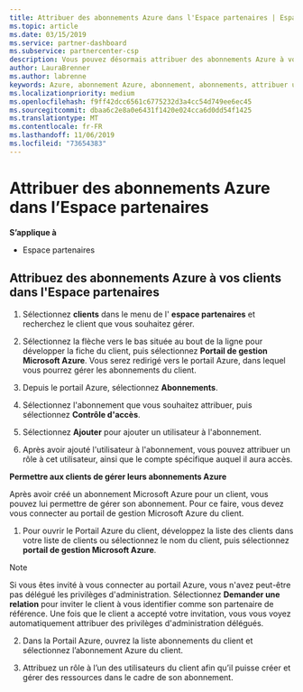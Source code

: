```yaml
---
title: Attribuer des abonnements Azure dans l'Espace partenaires | Espace partenaires
ms.topic: article
ms.date: 03/15/2019
ms.service: partner-dashboard
ms.subservice: partnercenter-csp
description: Vous pouvez désormais attribuer des abonnements Azure à vos clients dans l'Espace partenaires. Vous pouvez leur permettre de gérer leurs propres abonnements.
author: LauraBrenner
ms.author: labrenne
keywords: Azure, abonnement Azure, abonnement, abonnements, attribuer un abonnement, gérer un abonnement Azure
ms.localizationpriority: medium
ms.openlocfilehash: f9ff42dcc6561c6775232d3a4cc54d749ee6ec45
ms.sourcegitcommit: dbaa6c2e8a0e6431f1420e024cca6d0dd54f1425
ms.translationtype: MT
ms.contentlocale: fr-FR
ms.lasthandoff: 11/06/2019
ms.locfileid: "73654383"
---
```

# <a name="assign-azure-subscriptions-in-partner-center"></a>Attribuer des abonnements Azure dans l’Espace partenaires

**S’applique à**

-  Espace partenaires
 
## <a name="assign-azure-subcriptions-to-your-customers-in-partner-center"></a>Attribuez des abonnements Azure à vos clients dans l'Espace partenaires

1. Sélectionnez **clients** dans le menu de l' **espace partenaires** et recherchez le client que vous souhaitez gérer.

2.  Sélectionnez la flèche vers le bas située au bout de la ligne pour développer la fiche du client, puis sélectionnez **Portail de gestion Microsoft Azure**. Vous serez redirigé vers le portail Azure, dans lequel vous pourrez gérer les abonnements du client. 

4. Depuis le portail Azure, sélectionnez **Abonnements**.

5. Sélectionnez l'abonnement que vous souhaitez attribuer, puis sélectionnez **Contrôle d'accès**.

6. Sélectionnez **Ajouter** pour ajouter un utilisateur à l'abonnement. 

7. Après avoir ajouté l'utilisateur à l'abonnement, vous pouvez attribuer un rôle à cet utilisateur, ainsi que le compte spécifique auquel il aura accès. 

**Permettre aux clients de gérer leurs abonnements Azure**

Après avoir créé un abonnement Microsoft Azure pour un client, vous pouvez lui permettre de gérer son abonnement. Pour ce faire, vous devez vous connecter au portail de gestion Microsoft Azure du client. 

1.  Pour ouvrir le Portail Azure du client, développez la liste des clients dans votre liste de clients ou sélectionnez le nom du client, puis sélectionnez **portail de gestion Microsoft Azure**.
    
> [!NOTE]  
> Si vous êtes invité à vous connecter au portail Azure, vous n'avez peut-être pas délégué les privilèges d'administration. Sélectionnez **Demander une relation** pour inviter le client à vous identifier comme son partenaire de référence. Une fois que le client a accepté votre invitation, vous vous voyez automatiquement attribuer des privilèges d'administration délégués. 

2.  Dans la Portail Azure, ouvrez la liste abonnements du client et sélectionnez l’abonnement Azure du client.

3.  Attribuez un rôle à l’un des utilisateurs du client afin qu’il puisse créer et gérer des ressources dans le cadre de son abonnement.


